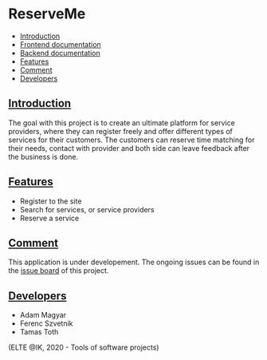 # ReserveMe

* [Introduction](README.md#intro)
* [Frontend documentation](ReserveMeFrontEnd/README.md)
* [Backend documentation](ReserveMeBackEnd/README.md)
* [Features](README.md#feautres)
* [Comment](README.md#comment)
* [Developers](README.md#developers)

## [Introduction](#intro)

The goal with this project is to create an ultimate platform for service providers, where they can register freely and offer different types of services for their customers.
The customers can reserve time matching for their needs, contact with provider and both side can leave feedback after the business is done.


## [Features](#features)

* Register to the site
* Search for services, or service providers
* Reserve a service



## [Comment](#comment)

This application is under developement. The ongoing issues can be found in the [issue board](https://github.com/Stalidald/ReserveMe/issues) of this project. 


## [Developers](#developers)

* Adam Magyar
* Ferenc Szvetnik
* Tamas Toth


(ELTE @IK, 2020 - Tools of software projects)
